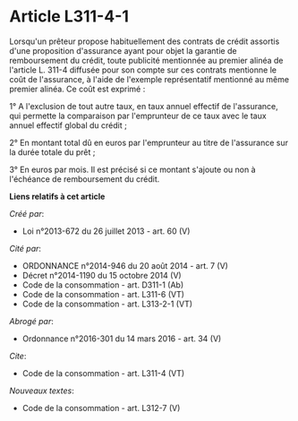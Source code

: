 # Article L311-4-1

Lorsqu'un prêteur propose habituellement des contrats de crédit assortis d'une proposition d'assurance ayant pour objet la
garantie de remboursement du crédit, toute publicité mentionnée au premier alinéa de l'article L. 311-4 diffusée pour son
compte sur ces contrats mentionne le coût de l'assurance, à l'aide de l'exemple représentatif mentionné au même premier
alinéa. Ce coût est exprimé : 

1° A l'exclusion de tout autre taux, en taux annuel effectif de l'assurance, qui permette la comparaison par l'emprunteur de
ce taux avec le taux annuel effectif global du crédit ; 

2° En montant total dû en euros par l'emprunteur au titre de l'assurance sur la durée totale du prêt ; 

3° En euros par mois. Il est précisé si ce montant s'ajoute ou non à l'échéance de remboursement du crédit.

**Liens relatifs à cet article**

_Créé par_:

  - Loi n°2013-672 du 26 juillet 2013 - art. 60 (V)

_Cité par_:

  - ORDONNANCE n°2014-946 du 20 août 2014 - art. 7 (V)
  - Décret n°2014-1190 du 15 octobre 2014 (V)
  - Code de la consommation - art. D311-1 (Ab)
  - Code de la consommation - art. L311-6 (VT)
  - Code de la consommation - art. L313-2-1 (VT)

_Abrogé par_:

  - Ordonnance n°2016-301 du 14 mars 2016 - art. 34 (V)

_Cite_:

  - Code de la consommation - art. L311-4 (VT)

_Nouveaux textes_:

  - Code de la consommation - art. L312-7 (V)

